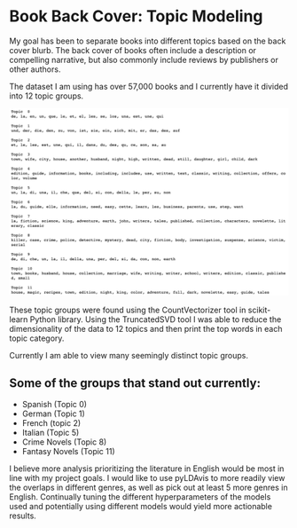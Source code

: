 # Book Back Cover: Topic Modeling

 My goal has been to separate books into different topics based on the back cover blurb. 
 The back cover of books often include a description or compelling narrative, but also commonly include reviews by publishers or other authors.
 
 The dataset I am using has over 57,000 books and I currently have it divided into 12 topic groups.
 
 ![](https://github.com/DerekCall/NLP/blob/main/countvectorizer-12-topics.png)
 
These topic groups were found using the CountVectorizer tool in scikit-learn Python library. Using the TruncatedSVD tool I was able to reduce the 
dimensionality of the data to 12 topics and then print the top words in each topic category.

Currently I am able to view many seemingly distinct topic groups. 

## Some of the groups that stand out currently:
- Spanish (Topic 0)
- German (Topic 1)
- French (topic 2)
- Italian (Topic 5)
- Crime Novels (Topic 8)
- Fantasy Novels (Topic 11)

I believe more analysis  prioritizing the literature in English would be most in line with my project goals. I would like to use pyLDAvis to more readily view
the overlaps in different genres, as well as pick out at least 5 more genres in English. Continually tuning the different hyperparameters of the models used and potentially using different models would yield more actionable results.


